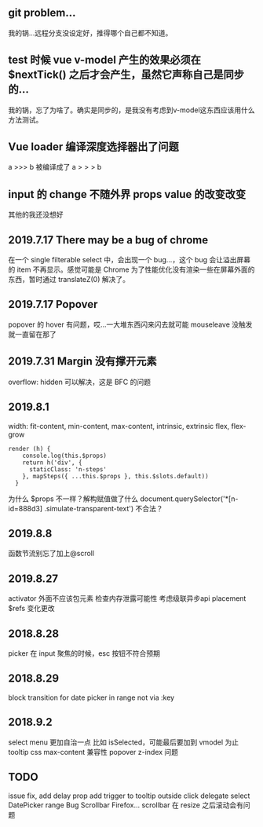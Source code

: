 ## git problem...
我的锅...远程分支没设定好，推得哪个自己都不知道。
## test 时候 vue v-model 产生的效果必须在 $nextTick() 之后才会产生，虽然它声称自己是同步的...
我的锅，忘了为啥了。确实是同步的，是我没有考虑到v-model这东西应该用什么方法测试。
## Vue loader 编译深度选择器出了问题
a >>> b 被编译成了 a > > > b
## input 的 change 不随外界 props value 的改变改变
其他的我还没想好
## 2019.7.17 There may be a bug of chrome
在一个 single filterable select 中，会出现一个 bug...，这个 bug 会让溢出屏幕的 item 不再显示。感觉可能是 Chrome 为了性能优化没有渲染一些在屏幕外面的东西，暂时通过 translateZ(0) 解决了。
## 2019.7.17 Popover
popover 的 hover 有问题，哎...一大堆东西闪来闪去就可能 mouseleave 没触发就一直留在那了
## 2019.7.31 Margin 没有撑开元素
overflow: hidden 可以解决，这是 BFC 的问题
## 2019.8.1
width: fit-content, min-content, max-content, intrinsic, extrinsic
flex, flex-grow
```
render (h) {
    console.log(this.$props)
    return h('div', {
      staticClass: 'n-steps'
    }, mapSteps({ ...this.$props }, this.$slots.default))
  }
```
为什么 $props 不一样？解构赋值做了什么
document.querySelector('*[n-id=888d3] .simulate-transparent-text') 不合法？
## 2019.8.8
函数节流别忘了加上@scroll
## 2019.8.27
activator 外面不应该包元素
检查内存泄露可能性
考虑级联异步api
placement $refs 变化更改
## 2018.8.28
picker 在 input 聚焦的时候，esc 按钮不符合预期
## 2018.8.29
block transition for date picker in range not via :key
## 2018.9.2
select menu 更加自治一点 比如 isSelected，可能最后要加到 vmodel 为止
tooltip css max-content 兼容性
popover z-index 问题
## TODO
issue fix, add delay prop
add trigger to tooltip
outside click delegate select
DatePicker range Bug
Scrollbar Firefox...
scrollbar 在 resize 之后滚动会有问题
